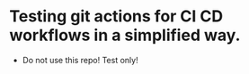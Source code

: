 # Testing git actions for CI CD workflows in a simplified way. 

* Do not use this repo! Test only!
